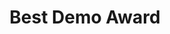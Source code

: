 ---
title: Best Demo Award
year: 2024
description: for "Kickstarting Application Development for Elastic Displays with Do-it-yourself Hardware Assembly Instructions" from International Conference on Advanced Visual Interfaces 2024 (AVI 2024)
---